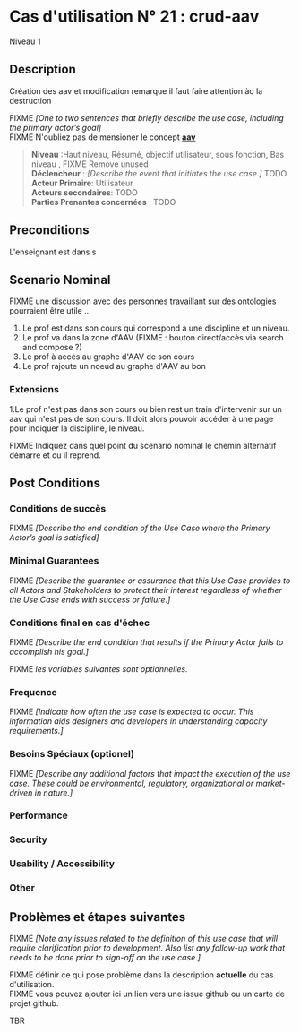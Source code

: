 
# Cas d'utilisation N° 21 :  crud-aav

Niveau 1

##	Description

 Création des aav et modification remarque il faut faire attention ào la destruction 

FIXME _[One to two sentences that briefly describe the use case, including the primary actor’s goal]_   
FIXME N'oubliez pas de mensioner le concept **[aav](https://github.com/PremierLangage/plconception/blob/master/conception/concept/aav.md)**  

> **Niveau** :Haut niveau, Résumé, objectif utilisateur, sous fonction, Bas niveau , FIXME Remove unused   
> **Déclencheur** : _[Describe the event that initiates the use case.]_ TODO  
> **Acteur Primaire**: Utilisateur   
> **Acteurs secondaires**: TODO   
> **Parties Prenantes concernées** : TODO   
 
 
## Preconditions

L'enseignant est dans s


## Scenario Nominal

FIXME une discussion avec des personnes travaillant sur des ontologies pourraient être utile ...

1.	Le prof est dans son cours qui correspond à une discipline et un niveau.   
2.	Le prof va dans la zone d'AAV (FIXME : bouton direct/accès via search and compose ?) 
3.	Le prof à accès au graphe d'AAV de son cours 
4.	Le prof rajoute un noeud au graphe d'AAV au bon 

###	Extensions

1.Le prof n'est pas dans son cours ou bien rest un train d'intervenir sur un aav qui n'est pas de son cours. Il doit alors pouvoir accéder à une page pour indiquer la discipline, le niveau.

FIXME Indiquez dans quel point du scenario nominal le chemin alternatif démarre et ou il reprend.


## Post Conditions
### Conditions de succès 
FIXME _[Describe the end condition of the Use Case where the Primary Actor’s goal is satisfied]_

### Minimal Guarantees
FIXME _[Describe the guarantee or assurance that this Use Case provides to all Actors and Stakeholders to protect their interest regardless of whether the Use Case ends with success or failure.]_

### Conditions final en cas d'échec
FIXME _[Describe the end condition that results if the Primary Actor fails to accomplish his goal.]_


FIXME _les variables suivantes sont optionnelles._

### Frequence
FIXME _[Indicate how often the use case is expected to occur. This information aids designers and developers in understanding capacity requirements.]_   
### Besoins Spéciaux (optionel)  
FIXME _[Describe any additional factors that impact the execution of the use case. These could be environmental, regulatory, organizational or market-driven in nature.]_  
### Performance  
###	Security  
###	Usability / Accessibility  
###	Other  

##	Problèmes et étapes suivantes  
FIXME _[Note any issues related to the definition of this use case that will require clarification prior to development. Also list any follow-up work that needs to be done prior to sign-off on the use case.]_  

FIXME définir ce qui pose problème dans la description **actuelle** du cas d'utilisation.  
FIXME vous pouvez ajouter ici un lien vers une issue github ou un carte de projet github.

TBR
